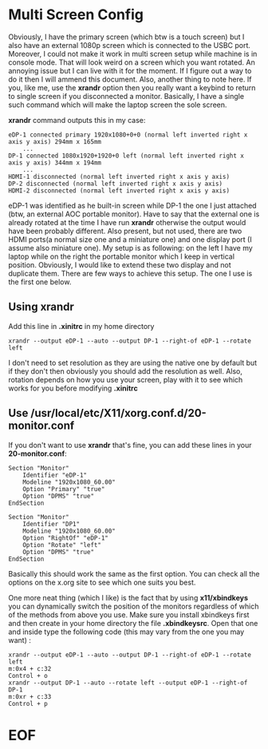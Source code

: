# Multi Screen Config

Obviously, I have the primary screen (which btw is a touch screen) but I also have an external 1080p screen which is connected to the USBC port. Moreover, I could not make it work in multi screen setup while machine is in console mode. That will look weird on a screen which you want rotated. An annoying issue but I can live with it for the moment. If I figure out a way to do it then I will ammend this document. Also, another thing to note here. If you, like me, use the **xrandr** option then you really want a keybind to return to single screen if you disconnected a monitor. Basically, I have a single such command which will make the laptop screen the sole screen.

**xrandr** command outputs this in my case:

    eDP-1 connected primary 1920x1080+0+0 (normal left inverted right x axis y axis) 294mm x 165mm
		...
	DP-1 connected 1080x1920+1920+0 left (normal left inverted right x axis y axis) 344mm x 194mm
		...
	HDMI-1 disconnected (normal left inverted right x axis y axis)
	DP-2 disconnected (normal left inverted right x axis y axis)
	HDMI-2 disconnected (normal left inverted right x axis y axis)

eDP-1 was identified as he built-in screen while DP-1 the one I just attached (btw, an external AOC portable monitor). Have to say that the external one is already rotated at the time I have run **xrandr** otherwise the output would have been probably different.
Also present, but not used, there are two HDMI ports(a normal size one and a miniature one) and one display port (I assume also miniature one).
My setup is as following: on the left I have my laptop while on the right the portable monitor which I keep in vertical position. Obviously, I would like to extend these two display and not duplicate them. There are few ways to achieve this setup. The one I use is the first one below.

## Using xrandr

Add this line in **.xinitrc** in my home directory

 	xrandr --output eDP-1 --auto --output DP-1 --right-of eDP-1 --rotate left

I don't need to set resolution as they are using the native one by default but if they don't then obviously you should add the resolution as well. Also, rotation depends on how you use your screen, play with it to see which works for you before modifying **.xinitrc**

## Use /usr/local/etc/X11/xorg.conf.d/20-monitor.conf

If you don't want to use **xrandr** that's fine, you can add these lines in your **20-monitor.conf**:

	Section "Monitor"
 		Identifier "eDP-1"
   		Modeline "1920x1080_60.00"
	 	Option "Primary" "true"
   		Option "DPMS" "true"
	EndSection

 	Section "Monitor"
  		Identifier "DP1"
		Modeline "1920x1080_60.00"
  		Option "RightOf" "eDP-1"
		Option "Rotate" "left"
  		Option "DPMS" "true"
	EndSection

Basically this should work the same as the first option. You can check all the options on the x.org site to see which one suits you best. 

One more neat thing (which I like) is the fact that by using **x11/xbindkeys** you can dynamically switch the position of the monitors regardless of which of the methods from above you use. Make sure you install xbindkeys first and then create in your home directory the file **.xbindkeysrc**. Open that one and inside type the following code (this may vary from the one you may want) :

	xrandr --output eDP-1 --auto --output DP-1 --right-of eDP-1 --rotate left
 	m:0x4 + c:32
  	Control + o
   	xrandr --output DP-1 --auto --rotate left --output eDP-1 --right-of DP-1
	m:0xr + c:33
 	Control + p

# EOF
